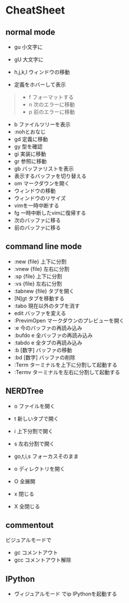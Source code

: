 # CheatSheet

## normal mode

- gu 小文字に
- gU 大文字に
- <Leader>h,j,k,l ウィンドウの移動

- <S-h> 定義をホバーして表示
> - <leader> f フォーマットする
> - <leader> n 次のエラーに移動
> - <leader> p 前のエラーに移動
- <leader> b ファイルツリーを表示
- <ESC><ESC> :nohとおなじ
- gd 定義に移動
- gy 型を確認
- gi 実装に移動
- gr 参照に移動
- gb バッファリストを表示
- <leader><TAB> 表示するバッファを切り替える
- <leader>om マークダウンを開く
- <C-w><C-w> ウィンドウの移動
- <C-y> ウィンドウのリサイズ
- <C-z> vimを一時中断する
- fg 一時中断したvimに復帰する
- <C-n> 次のバッファに移る
- <C-p> 前のバッファに移る

## command line mode

- :new {file} 上下に分割
- :vnew {file} 左右に分割
- :sp {file} 上下に分割
- :vs {file} 左右に分割
- :tabnew {file} タブを開く
- [N]gt タブを移動する
- :tabo 現在以外のタブを消す
- edit <buffer> バッファを変える
- :PrevimOpen マークダウンのプレビューを開く
- :e 今のバッファの再読み込み
- :bufdo e 全バッファの再読み込み
- :tabdo e 全タブの再読み込み
- :b [数字] バッファの移動
- :bd [数字] バッファの削除
- :Term ターミナルを上下に分割して起動する
- :Termv ターミナルを左右に分割して起動する
## NERDTree

- o <CR> ファイルを開く
- t 新しいタブで開く
- i 上下分割で開く
- s 左右分割で開く
- go,t,i,s フォーカスそのまま 

- o ディレクトリを開く
- O 全展開
- x 閉じる 
- X 全閉じる

## commentout

ビジュアルモードで
- gc コメントアウト
- gcc コメントアウト解除

## IPython

- ヴィジュアルモード で<leader>ip  IPythonを起動する


